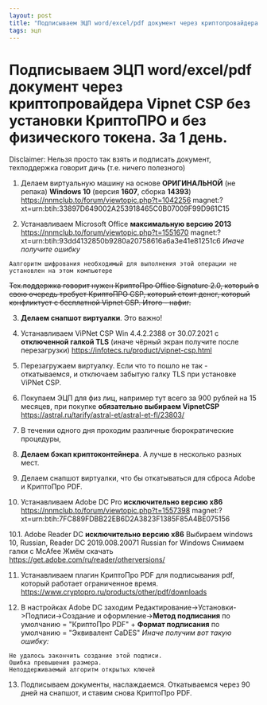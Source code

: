 ```yaml
---
layout: post
title: "Подписываем ЭЦП word/excel/pdf документ через криптопровайдера Vipnet CSP без установки КриптоПРО и без физического токена. За 1 день."
tags: эцп
---
```

# Подписываем ЭЦП word/excel/pdf документ через криптопровайдера Vipnet CSP без установки КриптоПРО и без физического токена. За 1 день.
Disclaimer: Нельзя просто так взять и подписать документ, техподдержка говорит дичь (т.е. ничего полезного)

1. Делаем виртуальную машину на основе **ОРИГИНАЛЬНОЙ** (не репака) **Windows 10** (версия **1607**, сборка **14393**)
https://nnmclub.to/forum/viewtopic.php?t=1042256
magnet:?xt=urn:btih:33897D649002A253918465C0B07009F99D961C15

2. Устанавливаем Microsoft Office **максимальную версию 2013**
https://nnmclub.to/forum/viewtopic.php?t=1551670
magnet:?xt=urn:btih:93dd4132850b9280a20758616a6a3e41e81251c6
*Иначе получите ошибку*
```
Аалгоритм шифрования необходимый для выполнения этой операции не установлен на этом компьютере
```
~~Тех.поддержка говорит нужен КриптоПро Office Signature 2.0, который в свою очередь требует КриптоПРО CSP, который стоит денег, который конфликтует с бесплатной Vipnet CSP. Итого - нафиг.~~

3. **Делаем снапшот виртуалки**. Это важно!

4. Устанавливаем ViPNet CSP Win 4.4.2.2388 от 30.07.2021 с **отключенной галкой TLS** (иначе чёрный экран получите после перезагрузки)
https://infotecs.ru/product/vipnet-csp.html

5. Перезагружаем виртуалку. Если что то пошло не так - откатываемся, и отключаем забытую галку TLS при установке ViPNet CSP.

6. Покупаем ЭЦП для физ лиц, например тут всего за 900 рублей на 15 месяцев, при покупке **обязательно выбираем VipnetCSP**
https://astral.ru/tarify/astral-et/astral-et-fl/23803/

7. В течении одного дня проходим различные бюрократические процедуры, 

8. **Делаем бэкап криптоконтейнера**. А лучше в несколько разных мест.

9. Делаем снапшот виртуалки, что бы откатываться для сброса Adobe и КриптоПро PDF.

10. Устанавливаем Adobe DC Pro **исключительно версию x86**
https://nnmclub.to/forum/viewtopic.php?t=1557398
magnet:?xt=urn:btih:7FC889FDBB22EB6D2A3823F1385F85A4BE075156

10.1. Adobe Reader DC **исключительно версию x86**
Выбираем windows 10, Russian, Reader DC 2019.008.20071 Russian for Windows 
Снимаем галки с McAfee
Жмём скачать
https://get.adobe.com/ru/reader/otherversions/


11. Устанавливаем плагин КриптоПро PDF для подписывания pdf, который работает ограниченное время.
https://www.cryptopro.ru/products/other/pdf/downloads

12. В настройках Adobe DC заходим Редактирование->Установки->Подписи->Создание и оформление->**Метод подписания** по умолчанию = "КриптоПро PDF" + **Формат подписания** по умолчанию = "Эквивалент CaDES"
*Иначе получим вот такую ошибку:*
```
Не удалось закончить создание этой подписи.  
Ошибка превышения размера.  
Неподдерживаемый алгоритм открытых ключей
```

13. Подписываем документы, наслаждаемся. Откатываемся через 90 дней на снапшот, и ставим снова КриптоПро PDF.